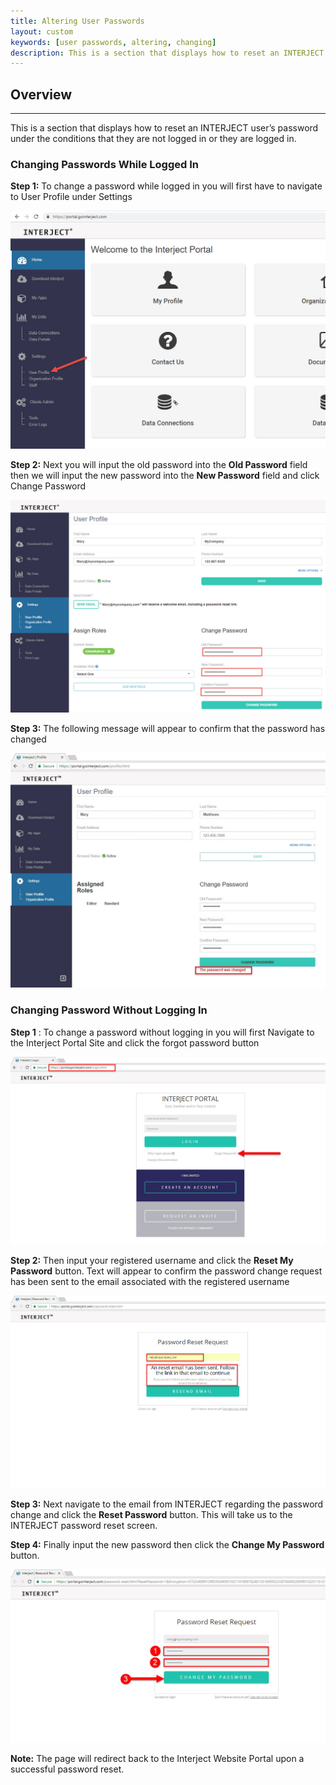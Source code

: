 ```yaml
---
title: Altering User Passwords
layout: custom
keywords: [user passwords, altering, changing]
description: This is a section that displays how to reset an INTERJECT user’s password under the conditions that they are not logged in or they are logged in. 
---
```


##  **Overview**
---
This is a section that displays how to reset an INTERJECT user’s password under the conditions that they are not logged in or they are logged in. 

###  Changing Passwords While Logged In 

**Step 1:** To change a password while logged in you will first have to navigate to User Profile under Settings 

![](/images/Passwords/01_fix.jpg)

**Step 2:** Next you will input the old password into the **Old Password** field then we will input the new password into the **New Password** field and click Change Password 

![](/images/Passwords/02_fix.jpg)

**Step 3:** The following message will appear to confirm that the password has changed 

![](/images/Passwords/03.jpg)

###  Changing Password Without Logging In 

**Step 1** : To change a password without logging in you will first Navigate to the Interject Portal Site and click the forgot password button 

![](/images/Passwords/01.jpg)

**Step 2:** Then input your registered username and click the **Reset My Password** button. Text will appear to confirm the password change request has been sent to the email associated with the registered username 

![](/images/Passwords/02.jpg)

**Step 3:** Next navigate to the email from INTERJECT regarding the password change and click the **Reset Password** button. This will take us to the INTERJECT password reset screen. 

**Step 4:** Finally input the new password then click the **Change My Password** button. 

![](/images/Passwords/04.jpg)

**Note:** The page will redirect back to the Interject Website Portal upon a successful password reset. 
